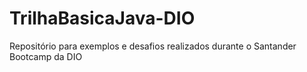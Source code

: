 # TrilhaBasicaJava-DIO
Repositório para exemplos e desafios realizados durante o Santander Bootcamp da DIO
